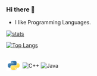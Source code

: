 ### Hi there 👋

- I like Programming Languages.
  


 [![stats](https://github-readme-stats.vercel.app/api?username=MartimVideira&count_private=true&show_icons=true)](https://github.com/anuraghazra/github-readme-stats)   
 
 [![Top Langs](https://github-readme-stats.vercel.app/api/top-langs/?username=MartimVideira&layout=compact)](https://github.com/anuraghazra/github-readme-stats)

 <div style="display: inline_block"><br>
  <img align="center" alt="Python" height="30" width="40" src="https://raw.githubusercontent.com/devicons/devicon/master/icons/python/python-original.svg">
  <img align="center" alt="C++" height="30" width="40" src="https://cdn.jsdelivr.net/gh/devicons/devicon/icons/cplusplus/cplusplus-original.svg" />
  <img align="center" alt="Java" height="30" width="40" src="https://cdn.jsdelivr.net/gh/devicons/devicon/icons/java/java-original.svg" />
</div>
